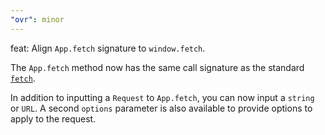 ```yaml
---
"ovr": minor
---
```


feat: Align `App.fetch` signature to `window.fetch`.

The `App.fetch` method now has the same call signature as the standard [`fetch`](https://developer.mozilla.org/en-US/docs/Web/API/Window/fetch).

In addition to inputting a `Request` to `App.fetch`, you can now input a `string` or `URL`. A second `options` parameter is also available to provide options to apply to the request.
